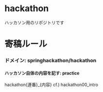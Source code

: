 # hackathon
ハッカソン用のリポジトリです

# 寄稿ルール
### ドメイン: springhackathon/hackathon
#### ハッカソン自体の内容を記す: practice
hackathon{連番}_{内容}
cf.) hackathon00_intro
